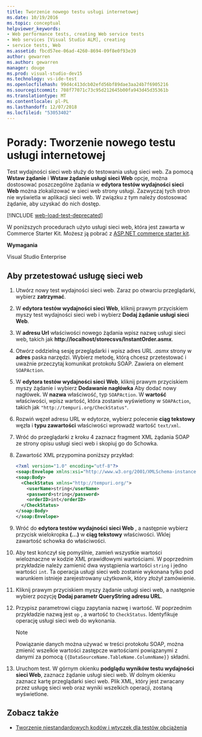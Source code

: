 ```yaml
---
title: Tworzenie nowego testu usługi internetowej
ms.date: 10/19/2016
ms.topic: conceptual
helpviewer_keywords:
- Web performance tests, creating Web service tests
- Web services [Visual Studio ALM], creating
- service tests, Web
ms.assetid: fbcd57ee-06ad-4260-8694-09f8e0f93e39
author: gewarren
ms.author: gewarren
manager: douge
ms.prod: visual-studio-dev15
ms.technology: vs-ide-test
ms.openlocfilehash: 99d4c413dcb02efd56bf89dae3aa24b7f6905216
ms.sourcegitcommit: 708f77071c73c95d212645b00fa943d45d35361b
ms.translationtype: MT
ms.contentlocale: pl-PL
ms.lasthandoff: 12/07/2018
ms.locfileid: "53053402"
---
```

# <a name="how-to-create-a-web-service-test"></a>Porady: Tworzenie nowego testu usługi internetowej

Test wydajności sieci web służy do testowania usług sieci web. Za pomocą **Wstaw żądanie** i **Wstaw żądanie usługi sieci Web** opcje, można dostosować poszczególne żądania w **edytora testów wydajności sieci Web** można zlokalizować w sieci web strony usługi. Zazwyczaj tych stron nie wyświetla w aplikacji sieci web. W związku z tym należy dostosować żądanie, aby uzyskać do nich dostęp.

[!INCLUDE [web-load-test-deprecated](includes/web-load-test-deprecated.md)]

W poniższych procedurach użyto usługi sieci web, która jest zawarta w Commerce Starter Kit. Możesz ją pobrać z [ASP.NET commerce starter kit](http://go.microsoft.com/fwlink/?LinkId=181469).

**Wymagania**

Visual Studio Enterprise

## <a name="to-test-a-web-service"></a>Aby przetestować usługę sieci web

1.  Utwórz nowy test wydajności sieci web. Zaraz po otwarciu przeglądarki, wybierz **zatrzymać**.

2.  W **edytora testów wydajności sieci Web**, kliknij prawym przyciskiem myszy test wydajności sieci web i wybierz **Dodaj żądanie usługi sieci Web**.

3.  W **adresu Url** właściwości nowego żądania wpisz nazwę usługi sieci web, takich jak **http://localhost/storecsvs/InstantOrder.asmx**.

4.  Otwórz oddzielną sesję przeglądarki i wpisz adres URL *.asmx* strony w **adres** paska narzędzi. Wybierz metodę, którą chcesz przetestować i uważnie przeczytaj komunikat protokołu SOAP. Zawiera on element `SOAPAction`.

5.  W **edytora testów wydajności sieci Web**, kliknij prawym przyciskiem myszy żądanie i wybierz **Dodawanie nagłówka** Aby dodać nowy nagłówek. W **nazwa** właściwość, typ `SOAPAction`. W **wartość** właściwości, wpisz wartość, która zostanie wyświetlony w `SOAPAction`, takich jak `"http://tempuri.org/CheckStatus"`.

6.  Rozwiń węzeł adresu URL w edytorze, wybierz polecenie **ciąg tekstowy** węzła i **typu zawartości** właściwości wprowadź wartość `text/xml`.

7.  Wróć do przeglądarki z kroku 4 zaznacz fragment XML żądania SOAP ze strony opisu usługi sieci web i skopiuj go do Schowka.

8.  Zawartość XML przypomina poniższy przykład:

     ```xml
     <?xml version="1.0" encoding="utf-8"?>
     <soap:Envelope xmlns:xsi="http://www.w3.org/2001/XMLSchema-instance" xmlns:xsd="http://www.w3.org/2001/XMLSchema" xmlns:soap="http://schemas.xmlsoap.org/soap/envelope/">
     <soap:Body>
       <CheckStatus xmlns="http://tempuri.org/">
         <userName>string</userName>
         <password>string</password>
         <orderID>int</orderID>
       </CheckStatus>
     </soap:Body>
     </soap:Envelope>
     ```

9. Wróć do **edytora testów wydajności sieci Web** , a następnie wybierz przycisk wielokropka **(...)**  w **ciąg tekstowy** właściwości. Wklej zawartość schowka do właściwości.

10. Aby test kończył się pomyślnie, zamień wszystkie wartości wieloznaczne w kodzie XML prawidłowymi wartościami. W poprzednim przykładzie należy zamienić dwa wystąpienia wartości `string` i jedno wartości `int`. Ta operacja usługi sieci web zostanie wykonana tylko pod warunkiem istnieje zarejestrowany użytkownik, który złożył zamówienie.

11. Kliknij prawym przyciskiem myszy żądanie usługi sieci web, a następnie wybierz pozycję **Dodaj parametr QueryString adresu URL**.

12. Przypisz parametrowi ciągu zapytania nazwę i wartość. W poprzednim przykładzie nazwą jest `op` , a wartość to `CheckStatus`. Identyfikuje operację usługi sieci web do wykonania.

    > [!NOTE]
    > Powiązanie danych można używać w treści protokołu SOAP, można zmienić wszelkie wartości zastępcze wartościami powiązanymi z danymi za pomocą `{{DataSourceName.TableName.ColumnName}}` składni.

13. Uruchom test. W górnym okienku **podglądu wyników testu wydajności sieci Web**, zaznacz żądanie usługi sieci web. W dolnym okienku zaznacz kartę przeglądarki sieci web. Plik XML, który jest zwracany przez usługę sieci web oraz wyniki wszelkich operacji, zostaną wyświetlone.

## <a name="see-also"></a>Zobacz także

- [Tworzenie niestandardowych kodów i wtyczek dla testów obciążenia](../test/create-custom-code-and-plug-ins-for-load-tests.md)